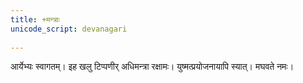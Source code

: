 ```yaml
---    
title: +मन्त्राः  
unicode_script: devanagari  
  
---    
```


आर्येभ्यः स्वागतम्। इह खलु टिप्पणीर् अधिमन्त्रा रक्षामः। युष्मत्प्रयोजनायापि स्यात्। मघवते नमः।